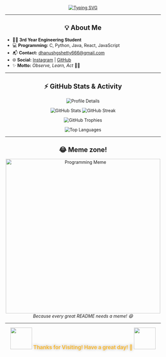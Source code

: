 <p align="center">
  <a href="https://github.com/DZ1shetty">
    <!-- Animated metallic gradient SVG using readme-typing-svg -->
    <img src="https://readme-typing-svg.demolab.com?font=Orbitron&weight=900&size=38&pause=2000&color=ECECEC,F7B731,FFFFFF,A5A5A5&background=00000000&center=true&vCenter=true&width=800&lines=Welcome+to+my+GitHub+Profile!;I+am+Dhanush+G+Shetty;Shining+Bright+in+Code+%F0%9F%94%A5" alt="Typing SVG" />
  </a>
</p>

---

<h2 align="center">💡 About Me</h2>

<ul>
  <li>🧑‍🎓 <b>3rd Year Engineering Student</b></li>
  <li>💻 <b>Programming:</b> C, Python, Java, React, JavaScript</li>
  <li>📬 <b>Contact:</b> <a href="mailto:dhanushgshetty666@gmail.com">dhanushgshetty666@gmail.com</a></li>
  <li>🌐 <b>Social:</b> <a href="https://www.instagram.com/dhanu_shetty1105/">Instagram</a> | <a href="https://github.com/DZ1shetty">GitHub</a></li>
  <li>✨ <b>Motto:</b> <i>Observe, Learn, Act</i> 🚀🔥</li>
</ul>

---

<h2 align="center">⚡️ GitHub Stats & Activity</h2>

<p align="center">
  <img src="https://github-profile-summary-cards.vercel.app/api/cards/profile-details?username=DZ1shetty&theme=github_dark" alt="Profile Details" />
</p>

<p align="center">
  <img src="https://github-readme-stats.vercel.app/api?username=DZ1shetty&show_icons=true&theme=radical&hide_title=true&count_private=true&custom_title=GitHub+Stats" alt="GitHub Stats" />
  <img src="https://streak-stats.demolab.com/?user=DZ1shetty&theme=radical" alt="GitHub Streak" />
</p>

<p align="center">
  <img src="https://github-profile-trophy.vercel.app/?username=DZ1shetty&theme=radical&row=1&column=7&no-frame=true&margin-w=5&margin-h=5" alt="GitHub Trophies" />
</p>

<p align="center">
  <img src="https://github-readme-stats.vercel.app/api/top-langs/?username=DZ1shetty&layout=compact&theme=radical" alt="Top Languages" />
</p>

---

<h2 align="center">😂 Meme zone!</h2>

<p align="center">
  <img src="https://i.imgflip.com/7tfe06.jpg" alt="Programming Meme" width="500"/>
  <br>
  <i>Because every great README needs a meme! 😄</i>
</p>

---

<p align="center">
  <img src="https://media.giphy.com/media/26xBwdIuRJiAIqHwA/giphy.gif" width="70" /> 
  <b style="font-size:1.2em; color:#F7B731; text-shadow: 0 0 5px #ECECEC, 0 0 10px #A5A5A5;">Thanks for Visiting! Have a great day! 🚀</b>
  <img src="https://media.giphy.com/media/3o7abB06u9bNzA8lu8/giphy.gif" width="70" />
</p>
